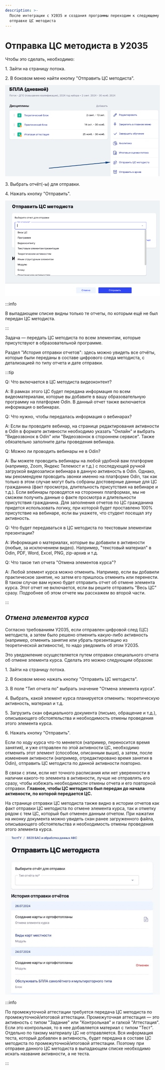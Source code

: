 ```yaml
---
description: >-
  После интеграции с У2035 и создания программы переходим к следующему этапу -
  отправке ЦС методиста
---
```


# Отправка ЦС методиста в У2035

Чтобы это сделать, необходимо:

1\. Зайти на страницу потока.

2\. В боковом меню найти кнопку "Отправить ЦС методиста".

![](<../.gitbook/assets/image (48).png>)

3\. Выбрать отчёт(-ы) для отправки.

4\. Нажать кнопку "Отправить".

![](<../.gitbook/assets/image (49).png>)

:::info

В выпадающем списке видны только те отчеты, по которым ещё не был передан ЦС методиста.

:::

Задача — передать ЦС методиста по всем элементам, которые присутствуют в образовательной программе.

Раздел "История отправки отчетов": здесь можно увидеть все отчёты, которые были переданы в составе цифрового следа методиста, с детализацией по типу отчета и дате отправки.

:::tip

Q: Что включается в ЦС методиста видеоконтент?

A: В рамках этого ЦС будет передана информация по всем видеоматериалам, которые вы добавите в вашу образовательную программу на платформе Odin. В данный отчет также включается информация о вебинарах.



Q: Что нужно, чтобы передалась информация о вебинарах?

A: Если вы проводите вебинар, на странице редактирования активности в Odin в формате активности необходимо указать "Онлайн" и выбрать "Видеозвонок в Odin" или "Видеозвонок в стороннем сервисе". Также обязательно заполните даты проведения вебинара.



Q: Можно ли проводить вебинары не в Odin?

A: Вы можете проводить вебинары на любой удобной вам платформе (например, Zoom, Яндекс Телемост и т.д.) с последующей ручной загрузкой видеозаписи вебинара в данную активность в Odin. Однако, мы рекомендуем проводить звонки именно на платформе Odin, так как только в этом случае могут быть собраны достоверные данные для ЦС гражданина (факт просмотра, длительность присутствия на вебинаре и т.д.). Если вебинары проводятся на сторонних платформах, мы не сможем получить данные о факте просмотра и длительности присутствия гражданина. Для заполнения отчетов по ЦС гражданина придется использовать логику, при которой будет проставлено 100% присутствие на вебинаре, если вы укажете, что студент посещал эту активность.



Q: Что будет передаваться в ЦС методиста по текстовым элементам презентации?

A: Информация о материалах, которые вы добавили в активности (любые, за исключением видео). Например, "текстовый материал" в Odin, PDF, Word, Excel, PNG, zip-архив и т.д.



Q: Что такое тип отчета "Отмена элементов курса"?

A: Любой элемент курса можно отменить. Например, если вы добавили практическое занятие, но затем его пришлось отменить или перенести. В таком случае вам нужно будет отправить отчет об отмене элемента курса. Этот отчет не включается, если вы решите отправить "Весь ЦС" сразу. Подробнее об этом отчете мы расскажем во второй части.

:::

## _Отмена элементов курса_

Согласно требованиям У2035, если отправлен цифровой след (ЦС) методиста, а затем было решено отменить какую-либо активность (например, отменить занятие или убрать презентацию из теоретической активности), то надо уведомить об этом У2035.

Это уведомление осуществляется путем отправки специального отчета об отмене элемента курса. Сделать это можно следующим образом:

1\. Зайти на страницу потока.

2\. В боковом меню нажать кнопку "Отправить ЦС методиста".

3\. В поле "Тип отчета по" выбрать значение "Отмена элемента курса".

4\. Выбрать, какой элемент курса планируется отменить: теоретическую активность, материал и т.д.

5\. Загрузить скан официального документа (письмо, обращение и т.д.), описывающего обстоятельства и необходимость отмены проведения этого элемента курса.

6\. Нажать кнопку "Отправить".

Если по ходу курса что-то меняется (например, переносится время занятия), и уже отправлен по этой активности ЦС, необходимо отменить этот элемент (способом, описанным выше), а затем, после изменения активности (например, отредактировано время занятия в Odin), отправить ЦС методиста по данной активности повторно.

В связи с этим, если нет точного расписания или нет уверенности в наличии какого-то элемента в активности, лучше не отправлять его сразу, чтобы избежать необходимости отмены отчета и его повторной отправки. **Главное, чтобы ЦС методиста был передан до начала активности, по которой передается ЦС.**

На странице отправки ЦС методиста также видно в истории отчетов как факт отправки ЦС методиста по отмене элемента курса, так и отметку рядом с тем ЦС, который был отменен данным отчетом. При нажатии на иконку документа можно увидеть скан ранее загруженного файла, описывающего обстоятельства и необходимость отмены проведения этого элемента курса.

![](<../.gitbook/assets/image (50).png>)

:::info

По промежуточной аттестации требуется передача ЦС методиста по промежуточной/итоговой аттестации. Промежуточная аттестация — это активность с типом "Задание" или "Контрольная" и галкой "Аттестация". Если это контрольная, то в нее добавляется материал с типом "Тест". Отдельно по такому материалу ЦС не отправляется. Вся информация теста, который добавлен в активность, будет передана в составе ЦС методиста по промежуточной/итоговой аттестации. Поэтому при отправке данного ЦС методиста в выпадающем списке необходимо искать название активности, а не теста.

:::

